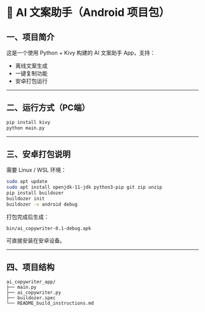 # 📱 AI 文案助手（Android 项目包）

## 一、项目简介
这是一个使用 Python + Kivy 构建的 AI 文案助手 App，支持：
- 离线文案生成
- 一键复制功能
- 安卓打包运行

---

## 二、运行方式（PC端）
```bash
pip install kivy
python main.py
```

---

## 三、安卓打包说明
需要 Linux / WSL 环境：
```bash
sudo apt update
sudo apt install openjdk-11-jdk python3-pip git zip unzip
pip install buildozer
buildozer init
buildozer -v android debug
```

打包完成后生成：
```
bin/ai_copywriter-0.1-debug.apk
```
可直接安装在安卓设备。

---

## 四、项目结构
```
ai_copywriter_app/
├── main.py
├── ai_copywriter.py
├── buildozer.spec
└── README_build_instructions.md
```
